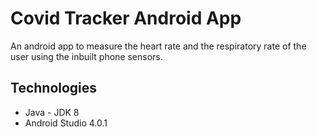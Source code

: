 # Covid Tracker Android App

An android app to measure the heart rate and the respiratory rate of the user using the inbuilt phone sensors.

## Technologies

- Java - JDK 8
- Android Studio 4.0.1
